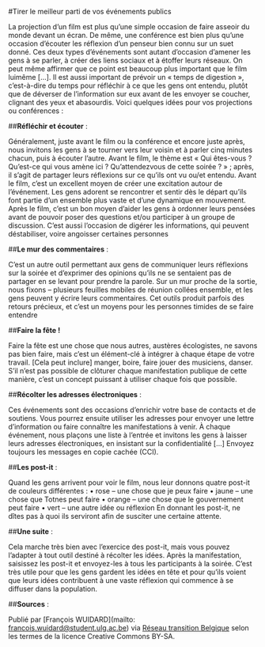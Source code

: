 #Tirer le meilleur parti de vos événements publics

La projection d’un film est plus qu’une simple occasion de faire asseoir du monde devant un écran. De même, une conférence est bien plus qu’une occasion d’écouter les réflexion d’un penseur bien connu sur un suet donné. Ces deux types d’événements sont autant d’occasion d’amener les gens à se parler, à créer des liens sociaux et à étoffer leurs réseaux. On peut même affirmer que ce point est beaucoup plus important que le film luimême […]. Il est aussi important de prévoir un « temps de digestion », c’est-à-dire du temps pour réfléchir à ce que les gens ont entendu, plutôt que de déverser de l’information sur eux avant de les envoyer se coucher, clignant des yeux et abasourdis. Voici quelques idées pour vos projections ou conférences :

##**Réfléchir et écouter** :

Généralement, juste avant le film ou la conférence et encore juste après, nous invitons les gens à se tourner vers leur voisin et à parler cinq minutes chacun, puis à écouter l’autre. Avant le film, le thème est « Qui êtes-vous ? Qu’est-ce qui vous amène ici ? Qu’attendezvous de cette soirée ? » ; après, il s’agit de partager leurs réflexions sur ce qu’ils ont vu ou/et entendu. Avant le film, c’est un excellent moyen de créer une excitation autour de l’événement. Les gens adorent se rencontrer et sentir dès le départ qu’ils font partie d’un ensemble plus vaste et d’une dynamique en mouvement. Après le film, c’est un bon moyen d’aider les gens à ordonner leurs pensées avant de pouvoir poser des questions et/ou participer à un groupe de discussion. C’est aussi l’occasion de digérer les informations, qui peuvent déstabiliser, voire angoisser certaines personnes

##**Le mur des commentaires** :

C’est un autre outil permettant aux gens de communiquer leurs réflexions sur la soirée et d’exprimer des opinions qu’ils ne se sentaient pas de partager en se levant pour prendre la parole. Sur un mur proche de la sortie, nous fixons – plusieurs feuilles mobiles de réunion collées ensemble, et les gens peuvent y écrire leurs commentaires. Cet outils produit parfois des retours précieux, et c’est un moyens pour les personnes timides de se faire entendre

##**Faire la fête !**

Faire la fête est une chose que nous autres, austères écologistes, ne savons pas bien faire, mais c’est un élément-clé à intégrer à chaque étape de votre travail. [Cela peut inclure] manger, boire, faire jouer des musiciens, danser. S’il n’est pas possible de clôturer chaque manifestation publique de cette manière, c’est un concept puissant à utiliser chaque fois que possible. 

##**Récolter les adresses électroniques** :

Ces événements sont des occasions d’enrichir votre base de contacts et de soutiens. Vous pourrez ensuite utiliser les adresses pour envoyer une lettre d’information ou faire connaître les manifestations à venir. À chaque événement, nous plaçons une liste à l’entrée et invitons les gens à laisser leurs adresses électroniques, en insistant sur la confidentialité […] Envoyez toujours les messages en copie cachée (CCI). 

##**Les post-it** :

Quand les gens arrivent pour voir le film, nous leur donnons quatre post-it de couleurs différentes : • rose – une chose que je peux faire • jaune – une chose que Totnes peut faire • orange – une chose que le gouvernement peut faire • vert – une autre idée ou réflexion En donnant les post-it, ne dîtes pas à quoi ils serviront afin de susciter une certaine attente.

##**Une suite** :

Cela marche très bien avec l’exercice des post-it, mais vous pouvez l’adapter à tout outil destiné à récolter les idées. Après la manifestation, saisissez les post-it et envoyez-les à tous les participants à la soirée. C’est très utile pour que les gens gardent les idées en tête et pour qu’ils voient que leurs idées contribuent à une vaste réflexion qui commence à se diffuser dans la population.

##**Sources** : 

Publié par [François WUIDARD](mailto: francois.wuidard@student.ulg.ac.be) via [Réseau transition Belgique]( http://www.reseautransition.be/) selon les termes de la licence Creative Commons BY-SA. 
